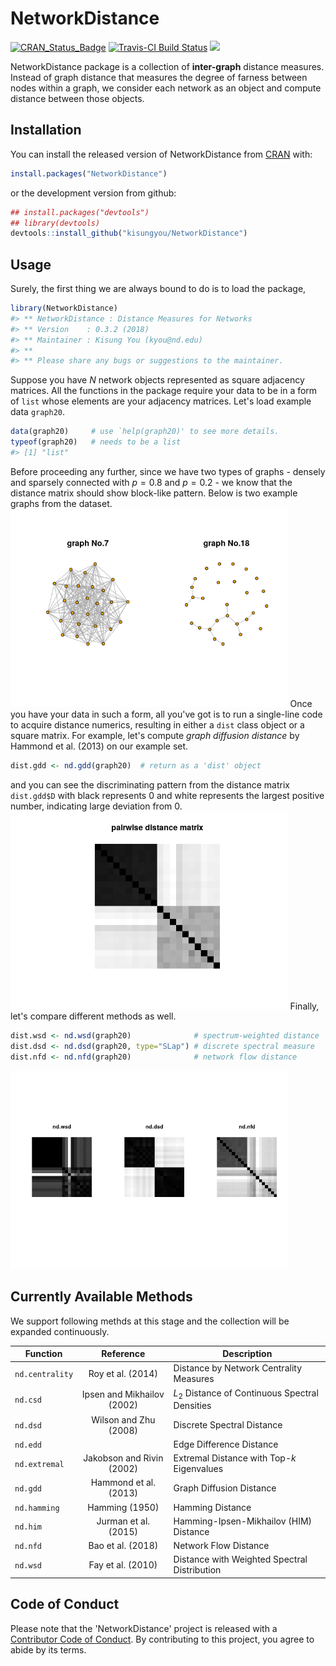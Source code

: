 
<!-- README.md is generated from README.Rmd. Please edit that file -->
NetworkDistance
===============

[![CRAN\_Status\_Badge](http://www.r-pkg.org/badges/version/NetworkDistance?color=green)](https://cran.r-project.org/package=NetworkDistance) [![Travis-CI Build Status](https://travis-ci.org/kisungyou/NetworkDistance.svg?branch=master)](https://travis-ci.org/kisungyou/NetworkDistance) [![](https://cranlogs.r-pkg.org/badges/NetworkDistance)](https://cran.r-project.org/package=NetworkDistance)

NetworkDistance package is a collection of **inter-graph** distance measures. Instead of graph distance that measures the degree of farness between nodes within a graph, we consider each network as an object and compute distance between those objects.

Installation
------------

You can install the released version of NetworkDistance from [CRAN](https://CRAN.R-project.org) with:

``` r
install.packages("NetworkDistance")
```

or the development version from github:

``` r
## install.packages("devtools")
## library(devtools)
devtools::install_github("kisungyou/NetworkDistance")
```

Usage
-----

Surely, the first thing we are always bound to do is to load the package,

``` r
library(NetworkDistance)
#> ** NetworkDistance : Distance Measures for Networks
#> ** Version    : 0.3.2 (2018)
#> ** Maintainer : Kisung You (kyou@nd.edu)
#> **
#> ** Please share any bugs or suggestions to the maintainer.
```

Suppose you have *N* network objects represented as square adjacency matrices. All the functions in the package require your data to be in a form of `list` whose elements are your adjacency matrices. Let's load example data `graph20`.

``` r
data(graph20)     # use `help(graph20)' to see more details.
typeof(graph20)   # needs to be a list
#> [1] "list"
```

Before proceeding any further, since we have two types of graphs - densely and sparsely connected with *p* = 0.8 and *p* = 0.2 - we know that the distance matrix should show block-like pattern. Below is two example graphs from the dataset. <img src="man/figures/README-showgraph-1.png" width="88%" /> Once you have your data in such a form, all you've got is to run a single-line code to acquire distance numerics, resulting in either a `dist` class object or a square matrix. For example, let's compute *graph diffusion distance* by Hammond et al. (2013) on our example set.

``` r
dist.gdd <- nd.gdd(graph20)  # return as a 'dist' object
```

and you can see the discriminating pattern from the distance matrix `dist.gdd$D` with black represents 0 and white represents the largest positive number, indicating large deviation from 0. <img src="man/figures/README-run_vis1-1.png" width="88%" /> Finally, let's compare different methods as well.

``` r
dist.wsd <- nd.wsd(graph20)              # spectrum-weighted distance
dist.dsd <- nd.dsd(graph20, type="SLap") # discrete spectral measure
dist.nfd <- nd.nfd(graph20)              # network flow distance
```

<img src="man/figures/README-run_vis2-1.png" width="88%" />

Currently Available Methods
---------------------------

We support following methds at this stage and the collection will be expanded continuously.

<table>
<colgroup>
<col width="16%" />
<col width="30%" />
<col width="52%" />
</colgroup>
<thead>
<tr class="header">
<th>Function</th>
<th align="center">Reference</th>
<th>Description</th>
</tr>
</thead>
<tbody>
<tr class="odd">
<td><code>nd.centrality</code></td>
<td align="center">Roy et al. (2014)</td>
<td>Distance by Network Centrality Measures</td>
</tr>
<tr class="even">
<td><code>nd.csd</code></td>
<td align="center">Ipsen and Mikhailov (2002)</td>
<td><span class="math inline"><em>L</em><sub>2</sub></span> Distance of Continuous Spectral Densities</td>
</tr>
<tr class="odd">
<td><code>nd.dsd</code></td>
<td align="center">Wilson and Zhu (2008)</td>
<td>Discrete Spectral Distance</td>
</tr>
<tr class="even">
<td><code>nd.edd</code></td>
<td align="center"></td>
<td>Edge Difference Distance</td>
</tr>
<tr class="odd">
<td><code>nd.extremal</code></td>
<td align="center">Jakobson and Rivin (2002)</td>
<td>Extremal Distance with Top-<span class="math inline"><em>k</em></span> Eigenvalues</td>
</tr>
<tr class="even">
<td><code>nd.gdd</code></td>
<td align="center">Hammond et al. (2013)</td>
<td>Graph Diffusion Distance</td>
</tr>
<tr class="odd">
<td><code>nd.hamming</code></td>
<td align="center">Hamming (1950)</td>
<td>Hamming Distance</td>
</tr>
<tr class="even">
<td><code>nd.him</code></td>
<td align="center">Jurman et al. (2015)</td>
<td>Hamming-Ipsen-Mikhailov (HIM) Distance</td>
</tr>
<tr class="odd">
<td><code>nd.nfd</code></td>
<td align="center">Bao et al. (2018)</td>
<td>Network Flow Distance</td>
</tr>
<tr class="even">
<td><code>nd.wsd</code></td>
<td align="center">Fay et al. (2010)</td>
<td>Distance with Weighted Spectral Distribution</td>
</tr>
</tbody>
</table>

Code of Conduct
---------------

Please note that the 'NetworkDistance' project is released with a [Contributor Code of Conduct](CODE_OF_CONDUCT.md). By contributing to this project, you agree to abide by its terms.
